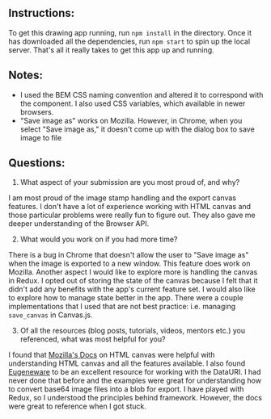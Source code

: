 ## Instructions:

To get this drawing app running, run `npm install` in the directory.  Once it has downloaded all the dependencies, run `npm start` to spin up the local server. That's all it really takes to get this app up and running.

## Notes:

- I used the BEM CSS naming convention and altered it to correspond with the component. I also used CSS variables, which available in newer browsers.
- "Save image as" works on Mozilla.  However, in Chrome, when you select "Save image as," it doesn't come up with the dialog box to save image to file

## Questions:
1. What aspect of your submission are you most proud of, and why?

I am most proud of the image stamp handling and the export canvas features. I don't have a lot of experience working with HTML canvas and those particular problems were really fun to figure out. They also gave me deeper understanding of the Browser API.


2. What would you work on if you had more time? 

There is a bug in Chrome that doesn't allow the user to "Save image as" when the image is exported to a new window.  This feature does work on Mozilla.  Another aspect I would like to explore more is handling the canvas in Redux.  I opted out of storing the state of the canvas because I felt that it didn't add any benefits with the app's current feature set.  I would also like to explore how to manage state better in the app.  There were a couple implementations that I used that are not best practice: i.e. managing `save_canvas` in Canvas.js.

3. Of all the resources (blog posts, tutorials, videos, mentors etc.) you referenced, what was most helpful for you?

I found that [Mozilla's Docs](https://developer.mozilla.org/en-US/docs/Web/API/HTMLCanvasElement/toDataURL) on HTML canvas were helpful with understanding HTML canvas and all the features available.  I also found [Eugeneware](http://eugeneware.com/software-development/converting-base64-datauri-strings-into-blobs-or-typed-array) to be an excellent resource for working with the DataURI.  I had never done that before and the examples were great for understanding how to convert base64 image files into a blob for export.  I have played with Redux, so I understood the principles behind framework.  However, the docs were great to reference when I got stuck.